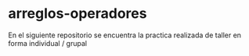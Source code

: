 # arreglos-operadores
En el siguiente repositorio se encuentra la practica realizada de taller en forma individual / grupal
